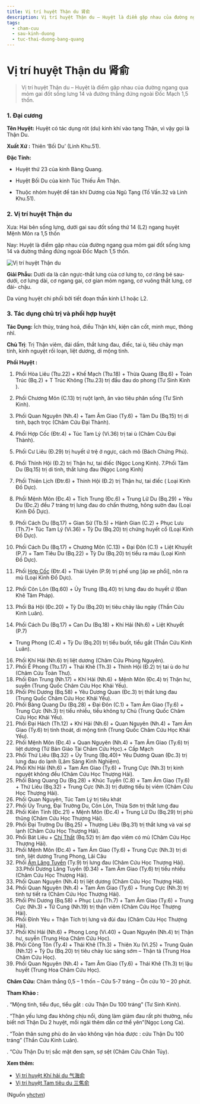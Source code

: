 ```yaml
---
title: Vị trí huyệt Thận du 肾俞
description: Vị trí huyệt Thận du – Huyệt là điểm gặp nhau của đường ngang qua mỏm gai đốt sống lưng 14 và đường thẳng đứng ngoài Đốc Mạch 1,5 thốn.
tags:
  - cham-cuu
  - sau-kinh-duong
  - tuc-thai-duong-bang-quang
---
```


# Vị trí huyệt Thận du 肾俞 

> Vị trí huyệt Thận du – Huyệt là điểm gặp nhau của đường ngang qua mỏm gai đốt sống lưng 14 và đường thẳng đứng ngoài Đốc Mạch 1,5 thốn.

### 1. Đại cương

**Tên Huyệt:** Huyệt có tác dụng rót (du) kinh khí vào tạng Thận, vì vậy gọi là Thận Du.

**Xuất Xứ :** Thiên ‘Bối Du’ (Linh Khu.51).

**Đặc Tính:**

+ Huyệt thứ 23 của kinh Bàng Quang.

+ Huyệt Bối Du của kinh Túc Thiếu Âm Thận.

+ Thuộc nhóm huyệt để tán khí Dương của Ngũ Tạng (Tố Vấn.32 và Linh Khu.51).

### 2. Vị trí huyệt Thận du

Xưa: Hai bên sống lưng, dưới gai sau đốt sống thứ 14 (L2) ngang huyệt Mệnh Môn ra 1,5 thốn

Nay: Huyệt là điểm gặp nhau của đường ngang qua mỏm gai đốt sống lưng 14 và đường thẳng đứng ngoài Đốc Mạch 1,5 thốn.

![Vị trí huyệt Thận du](/imgs/yhctvn/vi-tri-huyet-than-du-300x168.jpg)

**Giải Phẫu:** Dưới da là cân ngực-thắt lưng của cơ lưng to, cơ răng bé sau-dưới, cơ lưng dài, cơ ngang gai, cơ gian mỏm ngang, cơ vuông thắt lưng, cơ đái- chậu.

Da vùng huyệt chi phối bởi tiết đoạn thần kinh L1 hoặc L2.

### 3. Tác dụng chủ trị và phối hợp huyệt

**Tác Dụng:** Ích thủy, tráng hoả, điều Thận khí, kiện cân cốt, minh mục, thông nhĩ.

**Chủ Trị**: Trị Thận viêm, đái dầm, thắt lưng đau, điếc, tai ù, tiêu chảy mạn tính, kinh nguyệt rối loạn, liệt dương, di mộng tinh.

**Phối Huyệt :**

1. Phối Hòa Liêu (Ttu.22) + Khế Mạch (Ttu.18) + Thừa Quang (Bq.6) + Toàn Trúc (Bq.2) + T Trúc Không (Ttu.23) trị đầu đau do phong (Tư Sinh Kinh ).
2. Phối Chương Môn (C.13) trị ruột lạnh, ăn vào tiêu phân sống (Tư Sinh Kinh).
3. Phối Quan Nguyên (Nh.4) + Tam Âm Giao (Ty.6) + Tâm Du (Bq.15) trị di tinh, bạch trọc (Châm Cứu Đại Thành).
4. Phối Hợp Cốc (Đtr.4) + Túc Tam Lý (Vi.36) trị tai ù (Châm Cứu Đại Thành).
5. Phối Cư Liêu (Đ.29) trị huyết ứ trệ ở ngực, cách mô (Bách Chứng Phú).
6. Phối Thính Hội (Đ.2) trị Thận hư, tai điếc (Ngọc Long Kinh). 7.Phối Tâm Du (Bq.15) trị di tinh, thắt lưng đau (Ngọc Long Kinh)
7. Phối Thiên Lịch (Đtr.6) + Thính Hội (Đ.2) trị Thận hư, tai điếc ( Loại Kinh Đồ Dực).
8. Phối Mệnh Môn (Đc.4) + Tích Trung (Đc.6) + Trung Lữ Du (Bq.29) + Yêu Du (Đc.2) đều 7 tráng trị lưng đau do chấn thương, hông sườn đau (Loại Kinh Đồ Dực).
9. Phối Cách Du (Bq.17) + Gian Sử (Tb.5) + Hành Gian (C.2) + Phục Lưu (Th.7)+ Túc Tam Lý (Vi.36) + Tỳ Du (Bq.20) trị chứng huyết cổ (Loại Kinh Đồ Dực).

11. Phối Cách Du (Bq.17) + Chương Môn (C.13) + Đại Đôn (C.1) + Liệt Khuyết (P.7) + Tam Tiêu Du (Bq.22) + Tỳ Du (Bq.20) trị tiểu ra máu (Loại Kinh Đồ Dực).
12. Phối [Hợp Cốc](/yhctvn/huyet-hop-coc-%e5%90%88-%e8%b0%b7/) (Đtr.4) + Thái Uyên (P.9) trị phế ung [áp xe phổi], nôn ra mủ (Loại Kinh Đồ Dực).
13. Phối Côn Lôn (Bq.60) + Ủy Trung (Bq.40) trị lưng đau do huyết ứ (Đan Khê Tâm Pháp).
14. Phối Bá Hội (Đc.20) + Tỳ Du (Bq.20) trị tiêu chảy lâu ngày (Thần Cứu Kinh Luân).
15. Phối Cách Du (Bq.17) + Can Du (Bq.18) + Khí Hải (Nh.6) + Liệt Khuyết (P.7)

+ Trung Phong (C.4) + Tỳ Du (Bq.20) trị tiểu buốt, tiểu gắt (Thần Cứu Kinh Luân).

16. Phối Khí Hải (Nh.6) trị liệt dương (Châm Cứu Phùng Nguyên).
17. Phối Ế Phong (Ttu.17) + Thái Khê (Th.3) + Thính Hội (Đ.2) trị tai ù do hư (Châm Cứu Toàn Thư).
18. Phối Đàn Trung (Nh.17) + Khí Hải (Nh.6) + Mệnh Môn (Đc.4) trị Thận hư, suyễn (Trung Quốc Châm Cứu Học Khái Yếu).
19. Phối Phi Dương (Bq.58) + Yêu Dương Quan (Đc.3) trị thắt lưng đau (Trung Quốc Châm Cứu Học Khái Yếu).
20. Phối Bàng Quang Du (Bq.28) + Đại Đôn (C.1) + Tam Âm Giao (Ty.6) + Trung Cực (Nh.3) trị tiểu nhiều, tiểu không tự Chủ (Trung Quốc Châm Cứu Học Khái Yếu).
21. Phối Đại Hách (Th.12) + Khí Hải (Nh.6) + Quan Nguyên (Nh.4) + Tam Âm Giao (Ty.6) trị tinh thoát, di mộng tinh (Trung Quốc Châm Cứu Học Khái Yếu).
22. Phối Mệnh Môn (Đc.4) + Quan Nguyên (Nh.4) + Tam Âm Giao (Ty.6) trị liệt dương (Tứ Bản Giáo Tài Châm Cứu Học).+ Cấp Mạch
23. Phối Thứ Liêu (Bq.32) + Ủy Trung (Bq.40)+ Yêu Dương Quan (Đc.3) trị lưng đau do lạnh (Lâm Sàng Kinh Nghiệm).
24. Phối Khí Hải (Nh.6) + Tam Âm Giao (Ty.6) + Trung Cực (Nh.3) trị kinh nguyệt không đều (Châm Cứu Học Thượng Hải).
25. Phối Bàng Quang Du (Bq.28) + Khúc Tuyền (C.8) + Tam Âm Giao (Ty.6) + Thứ Liêu (Bq.32) + Trung Cực (Nh.3) trị đường tiểu bị viêm (Châm Cứu Học Thượng Hải).
26. Phối Quan Nguyên, Túc Tam Lý trị tiêu khát
27. Phối Ủy Trung, Đại Trường Du, Côn Lôn, Thừa Sơn trị thắt lưng đau
28. Phối Kiên Tỉnh (Đc.21) + Mệnh Môn (Đc.4) + Trung Lữ Du (Bq.29) trị phù thũng (Châm Cứu Học Thượng Hải).
29. Phối Đại Trường Du (Bq.25) + Thượng Liêu (Bq.31) trị thắt lưng và vai sợ lạnh (Châm Cứu Học Thượng Hải).
30. Phối Bát Liêu + [Chí Thất](/yhctvn/vi-tri-huyet-chi-that-%e5%bf%97%e5%ae%a4/) (Bq.52) trị âm đạo viêm có mủ (Châm Cứu Học Thượng Hải).
31. Phối Mệnh Môn (Đc.4) + Tam Âm Giao (Ty.6) + Trung Cực (Nh.3) trị di tinh, liệt dương Trung Phong, Lãi Câu
32. Phối [Âm Lăng Tuyền](/yhctvn/vi-tri-huyet-am-lang-tuyen-%e9%98%b4%e9%99%b5%e6%b3%89/) (Ty.9) trị lưng đau (Châm Cứu Học Thượng Hải). 33.Phối Dương Lăng Tuyền (Đ.34) + Tam Âm Giao (Ty.6) trị tiểu nhiều (Châm Cứu Học Thượng Hải).
33. Phối Quan Nguyên (Nh.4) trị liệt dương (Châm Cứu Học Thượng Hải).
34. Phối Quan Nguyên (Nh.4) + Tam Âm Giao (Ty.6) + Trung Cực (Nh.3) trị tinh tự tiết ra (Châm Cứu Học Thượng Hải).
35. Phối Phi Dương (Bq.58) + Phục Lưu (Th.7) + Tam Âm Giao (Ty.6) + Trung Cực (Nh.3) + Tử Cung (Nh.19) trị thận viêm (Châm Cứu Học Thượng Hải).
36. Phối Đỉnh Yêu + Thận Tích trị lưng và đùi đau (Châm Cứu Học Thượng Hải).
37. Phối Khí Hải (Nh.6) + Phong Long (Vi.40) + Quan Nguyên (Nh.4) trị Thận hư, suyễn (Trung Hoa Châm Cứu Học).
38. Phối Công Tôn (Ty.4) + Thái Khê (Th.3) + Thiên Xu (Vi.25) + Trung Quản (Nh.12) + Tỳ Du (Bq.20) trị tiêu chảy lúc sáng sớm – Thận tả (Trung Hoa Châm Cứu Học).
39. Phối Quan Nguyên (Nh.4) + Tam Âm Giao (Ty.6) + Thái Khê (Th.3) trị lậu huyết (Trung Hoa Châm Cứu Học).

**Châm Cứu:** Châm thẳng 0,5 – 1 thốn – Cứu 5-7 tráng – Ôn cứu 10 – 20 phút.

**Tham Khảo :**

. “Mộng tinh, tiểu đục, tiểu gắt : cứu Thận Du 100 tráng” (Tư Sinh Kinh).

. “Thận yếu lưng đau không chịu nổi, dùng làm giảm đau rất phi thường, nếu biết nơi Thận Du 2 huyệt, mồi ngải thêm dần cơ thể yên”(Ngọc Long Ca).

. “Toàn thân sưng phù do ăn vào không vận hóa được : cứu Thận Du 100 tráng” (Thần Cứu Kinh Luân).

. “Cứu Thận Du trị sắc mặt đen sạm, sợ sệt (Châm Cứu Chân Tủy).

**Xem thêm:**

* [Vị trí huyệt Khí hải du 气海俞](/yhctvn/vi-tri-huyet-khi-hai-du-%e6%b0%94%e6%b5%b7%e4%bf%9e/)
* [Vị trí huyệt Tam tiêu du 三焦俞](/yhctvn/vi-tri-huyet-tam-tieu-du-%e4%b8%89%e7%84%a6%e4%bf%9e/)

(Nguồn <a href="https://yhctvn.com/vi-tri-huyet-than-du-肾俞/" target="_blank">yhctvn</a>)
